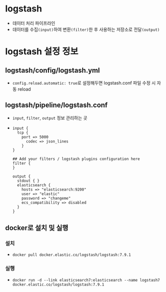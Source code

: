 
# logstash
- 데이터 처리 파이프라인 
- 데이터를 수집`(input)`하여 변환`(filter)`한 후 사용하는 저장소로 전달`(output)`

# logstash 설정 정보 
## logstash/config/logstash.yml
- `config.reload.automatic: true`로 설정해두면 logstash.conf 파일 수정 시 자동 reload

## logstash/pipeline/logstash.conf
- `input`, `filter`, `output` 정보 관리하는 곳
- ```
  input {
    tcp {
      port => 5000
        codec => json_lines
      }
  }

  ## Add your filters / logstash plugins configuration here
  filter {
  }

  output {
    stdout { }
    elasticsearch {
      hosts => "elasticsearch:9200"
      user => "elastic"
      password => "changeme"
      ecs_compatibility => disabled
    }
  }
  ```

## docker로 설치 및 실행 
### 설치 
- `docker pull docker.elastic.co/logstash/logstash:7.9.1`

### 실행 
- `docker run -d --link elasticsearch7:elasticsearch --name logstash7 docker.elastic.co/logstash/logstash:7.9.1`


